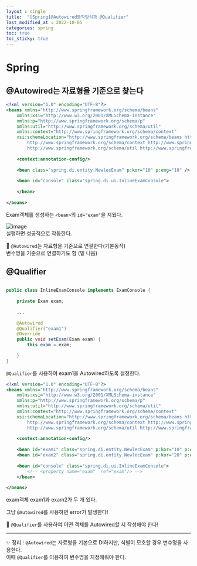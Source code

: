 ```yaml
---
layout : single
title:  "[Spring]@Autowired동작방식과 @Qualifier"
last_modified_at : 2022-10-05
categories: spring
toc: true
toc_sticky: true
---
```


# Spring

## @Autowired는 자료형을 기준으로 찾는다

```xml
<?xml version="1.0" encoding="UTF-8"?>
<beans xmlns="http://www.springframework.org/schema/beans"
	xmlns:xsi="http://www.w3.org/2001/XMLSchema-instance"
	xmlns:p="http://www.springframework.org/schema/p"
	xmlns:util="http://www.springframework.org/schema/util"
	xmlns:context="http://www.springframework.org/schema/context"
	xsi:schemaLocation="http://www.springframework.org/schema/beans http://www.springframework.org/schema/beans/spring-beans.xsd
		http://www.springframework.org/schema/context http://www.springframework.org/schema/context/spring-context-4.3.xsd
		http://www.springframework.org/schema/util http://www.springframework.org/schema/util/spring-util-4.3.xsd">
	
	<context:annotation-config/>
	
	<bean class="spring.di.entity.NewlecExam" p:kor="10" p:eng="10" />
	
	<bean id="console" class="spring.di.ui.InlineExamConsole">
	 
	</bean>
	
</beans>

```
Exam객체를 생성하는 `<bean>`의 `id="exam"`을 지웠다.

![image](https://user-images.githubusercontent.com/80660585/194050800-fc6909e7-bdbf-4544-b42b-e2ee13f7e7da.png)  
실행하면 성공적으로 작동한다.  

📌 `@Autowired`는 자료형을 기준으로 연결한다(기본동작)  
변수명을 기준으로 연결하기도 함 (밑 나옴) 

## @Qualifier
```java

public class InlineExamConsole implements ExamConsole {
	
	private Exam exam;
	
	...
	
	@Autowired
	@Qualifier("exam1")
	@Override
	public void setExam(Exam exam) {
		this.exam = exam;
		
	}
}

```
`@Qualifier`를 사용하여 exam1을 Autowired하도록 설정한다.  

```xml
<?xml version="1.0" encoding="UTF-8"?>
<beans xmlns="http://www.springframework.org/schema/beans"
	xmlns:xsi="http://www.w3.org/2001/XMLSchema-instance"
	xmlns:p="http://www.springframework.org/schema/p"
	xmlns:util="http://www.springframework.org/schema/util"
	xmlns:context="http://www.springframework.org/schema/context"
	xsi:schemaLocation="http://www.springframework.org/schema/beans http://www.springframework.org/schema/beans/spring-beans.xsd
		http://www.springframework.org/schema/context http://www.springframework.org/schema/context/spring-context-4.3.xsd
		http://www.springframework.org/schema/util http://www.springframework.org/schema/util/spring-util-4.3.xsd">
	
	<context:annotation-config/>
	
	<bean id="exam1" class="spring.di.entity.NewlecExam" p:kor="10" p:eng="10" />
	<bean id="exam2" class="spring.di.entity.NewlecExam" p:kor="20" p:eng="20"/>
	
	<bean id="console" class="spring.di.ui.InlineExamConsole">
		<!-- <property name="exam"  ref="exam"/> --> 
	</bean>
	
</beans>
```
exam객체 exam1과 exam2가 두 개 있다.  

그냥 `@Autowired`를 사용하면 error가 발생한다!  

📌 `@Qualifier`를 사용하여 어떤 객체를 Autowired할 지 작성해야 한다!  


----

✨ 정리 : `@Autowired`는 자료형을 기본으로 DI하지만, 식별이 모호할 경우 변수명을 사용한다.  
이때 `@Qualifier`를 이용하여 변수명을 지정해줘야 한다. 




